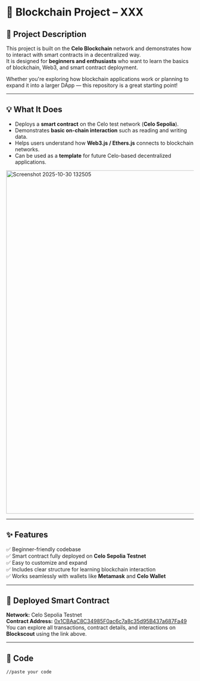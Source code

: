 # 🚀 Blockchain Project – XXX

## 🧩 Project Description
This project is built on the **Celo Blockchain** network and demonstrates how to interact with smart contracts in a decentralized way.  
It is designed for **beginners and enthusiasts** who want to learn the basics of blockchain, Web3, and smart contract deployment.

Whether you're exploring how blockchain applications work or planning to expand it into a larger DApp — this repository is a great starting point!

---

## 💡 What It Does
- Deploys a **smart contract** on the Celo test network (**Celo Sepolia**).  
- Demonstrates **basic on-chain interaction** such as reading and writing data.  
- Helps users understand how **Web3.js / Ethers.js** connects to blockchain networks.  
- Can be used as a **template** for future Celo-based decentralized applications.
<img width="1881" height="922" alt="Screenshot 2025-10-30 132505" src="https://github.com/user-attachments/assets/a4364e1d-47aa-40d6-81a2-a3c3a97ac638" />

---

## ✨ Features
✅ Beginner-friendly codebase  
✅ Smart contract fully deployed on **Celo Sepolia Testnet**  
✅ Easy to customize and expand  
✅ Includes clear structure for learning blockchain interaction  
✅ Works seamlessly with wallets like **Metamask** and **Celo Wallet**

---

## 🔗 Deployed Smart Contract
**Network:** Celo Sepolia Testnet  
**Contract Address:** [0x1CBAaC8C34985F0ac6c7a8c35d95B437a687Fa49](https://celo-sepolia.blockscout.com/address/0x1CBAaC8C34985F0ac6c7a8c35d95B437a687Fa49)  
You can explore all transactions, contract details, and interactions on **Blockscout** using the link above.

---

## 🧠 Code
```solidity
//paste your code
